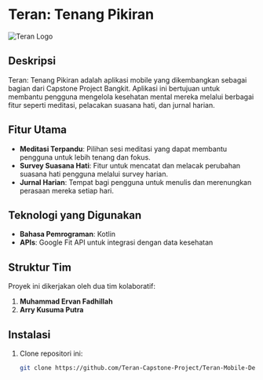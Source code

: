 # Teran: Tenang Pikiran

![Teran Logo](link_logo_anda)  <!-- Anda bisa menambahkan link gambar logo aplikasi jika ada -->

## Deskripsi

Teran: Tenang Pikiran adalah aplikasi mobile yang dikembangkan sebagai bagian dari Capstone Project Bangkit. Aplikasi ini bertujuan untuk membantu pengguna mengelola kesehatan mental mereka melalui berbagai fitur seperti meditasi, pelacakan suasana hati, dan jurnal harian. 

## Fitur Utama

- **Meditasi Terpandu**: Pilihan sesi meditasi yang dapat membantu pengguna untuk lebih tenang dan fokus.
- **Survey Suasana Hati**: Fitur untuk mencatat dan melacak perubahan suasana hati pengguna melalui survey harian.
- **Jurnal Harian**: Tempat bagi pengguna untuk menulis dan merenungkan perasaan mereka setiap hari.

## Teknologi yang Digunakan

- **Bahasa Pemrograman**: Kotlin
- **APIs**: Google Fit API untuk integrasi dengan data kesehatan

## Struktur Tim

Proyek ini dikerjakan oleh dua tim kolaboratif:

1. **Muhammad Ervan Fadhillah**
2. **Arry Kusuma Putra**

## Instalasi

1. Clone repositori ini:
   ```bash
   git clone https://github.com/Teran-Capstone-Project/Teran-Mobile-Development.git
